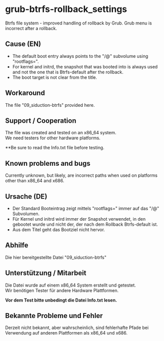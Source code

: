 # grub-btrfs-rollback_settings
Btrfs file system - improved handling of rollback by Grub.
Grub menu is incorrect after a rollback.  

## Cause (EN)

+ The default boot entry always points to the "/@" subvolume using "rootflags=".  
+ For kernel and initrd, the snapshot that was booted into is always used and not the one that is Btrfs-default after the rollback.  
+ The boot target is not clear from the title.

## Workaround

The file "09_siduction-btrfs" provided here.

## Support / Cooperation

The file was created and tested on an x86_64 system.  
We need testers for other hardware platforms.

**Be sure to read the Info.txt file before testing.

## Known problems and bugs

Currently unknown, but likely, are incorrect paths when used on platforms other than x86_64 and x686.

## Ursache (DE)

+ Der Standard Booteintrag zeigt mittels "rootflags=" immer auf das "/@" Subvolumen.  
+ Für Kernel und initrd wird immer der Snapshot verwendet, in den gebootet wurde und nicht der, der nach dem Rollback Btrfs-default ist.  
+ Aus dem Titel geht das Bootziel nicht hervor.

## Abhilfe

Die hier bereitgestellte Datei "09_siduction-btrfs"

## Unterstützung / Mitarbeit

Die Datei wurde auf einem x86_64 System erstellt und getestet.  
Wir benötigen Tester für andere Hardware Plattformen.

**Vor dem Test bitte unbedingt die Datei Info.txt lesen.**

## Bekannte Probleme und Fehler

Derzeit nicht bekannt, aber wahrscheinlich, sind fehlerhafte Pfade bei Verwendung auf anderen Plattformen als x86_64 und x686.
